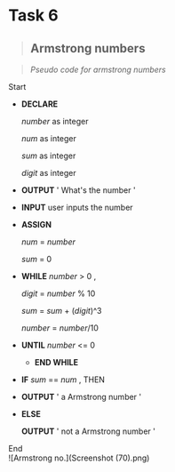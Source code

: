 # Task 6

>## __Armstrong numbers__


>_Pseudo code for armstrong numbers_ 

Start

* __DECLARE__ 

     *number* as integer

     *num* as integer

     *sum* as integer

     *digit* as integer

 * __OUTPUT__  ' What's the number '  

 * __INPUT__  user inputs the number

 * __ASSIGN__ 

      *num* = *number*

      *sum* = 0


        
 * __WHILE__    *number* > 0 ,

      *digit* = *number* % 10

      *sum* = *sum* + (*digit*)^3

      *number* = *number*/10

  * __UNTIL__    *number* <= 0  
  
    * __END WHILE__  

 * __IF__   *sum* == *num* , THEN 


 *   __OUTPUT__        ' a Armstrong number '

*  __ELSE__


   __OUTPUT__        ' not a Armstrong number '

  End   
 ![Armstrong no.](Screenshot (70).png)
 

    


    




    







